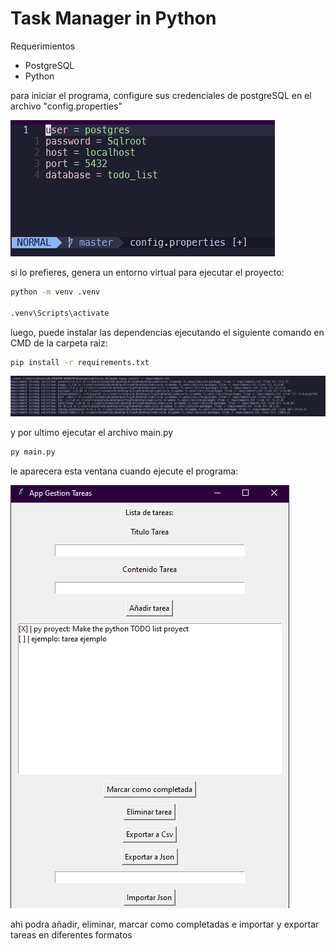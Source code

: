 # Task Manager in Python

Requerimientos

- PostgreSQL
- Python

para iniciar el programa, configure sus credenciales de postgreSQL en el archivo "config.properties"

![config](./images/config.png)

si lo prefieres, genera un entorno virtual para ejecutar el proyecto:

```bash
python -m venv .venv

.venv\Scripts\activate
```

luego, puede instalar las dependencias ejecutando el siguiente comando en CMD de la carpeta raiz:

```bash
pip install -r requirements.txt
```

![pip](./images/pip.png)

y por ultimo ejecutar el archivo main.py

```bash
py main.py
```

le aparecera esta ventana cuando ejecute el programa:

![window](./images/window.png)

ahi podra añadir, eliminar, marcar como completadas e importar y exportar tareas en diferentes formatos

